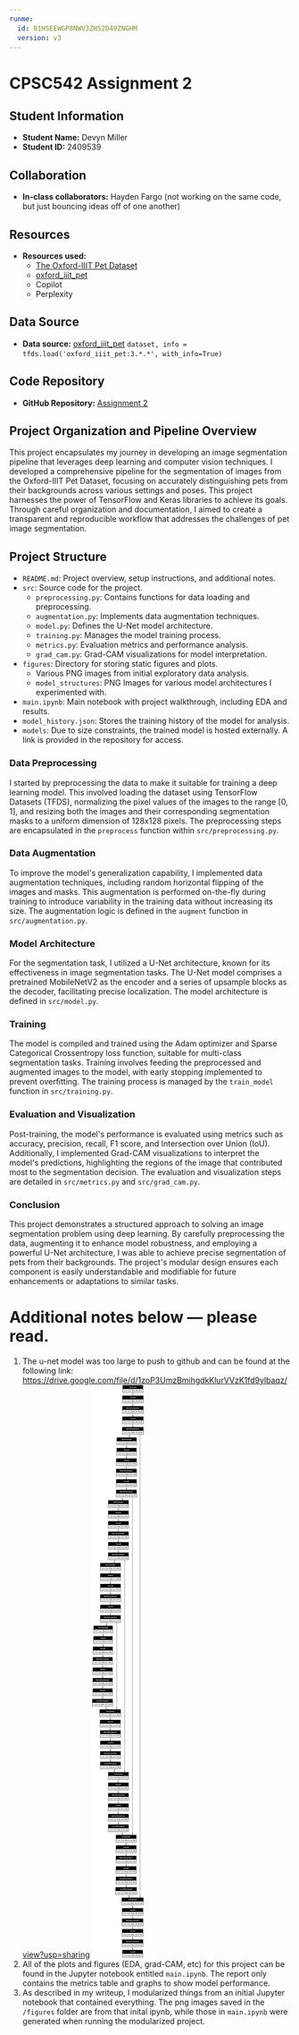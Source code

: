 ```yaml
---
runme:
  id: 01HSEEWGP8NWV3ZH52D49ZNGHM
  version: v3
---
```


# CPSC542 Assignment 2

## Student Information

- **Student Name:** Devyn Miller
- **Student ID:** 2409539

## Collaboration

- **In-class collaborators:** Hayden Fargo (not working on the same code, but just bouncing ideas off of one another)

## Resources

- **Resources used:**
   - [The Oxford-IIIT Pet Dataset](https://www.robots.ox.ac.uk/%7Evgg/data/pets/)
   - [oxford_iiit_pet](https://www.tensorflow.org/datasets/catalog/oxford_iiit_pet)
   - Copilot
   - Perplexity

## Data Source

- __Data source:__ [oxford_iiit_pet](https://www.tensorflow.org/datasets/catalog/oxford_iiit_pet) `dataset, info = tfds.load('oxford_iiit_pet:3.*.*', with_info=True)`

## Code Repository

- **GitHub Repository:** [Assignment 2](https://github.com/devyn-miller/the-final-assignment2-cpsc542.git)

## **Project Organization and Pipeline Overview**

This project encapsulates my journey in developing an image segmentation pipeline that leverages deep learning and computer vision techniques. I developed a comprehensive pipeline for the segmentation of images from the Oxford-IIIT Pet Dataset, focusing on accurately distinguishing pets from their backgrounds across various settings and poses. This project harnesses the power of TensorFlow and Keras libraries to achieve its goals. Through careful organization and documentation, I aimed to create a transparent and reproducible workflow that addresses the challenges of pet image segmentation. 

## Project Structure

- `README.md`: Project overview, setup instructions, and additional notes.
- `src`: Source code for the project.
  - `preprocessing.py`: Contains functions for data loading and preprocessing.
  - `augmentation.py`: Implements data augmentation techniques.
  - `model.py`: Defines the U-Net model architecture.
  - `training.py`: Manages the model training process.
  - `metrics.py`: Evaluation metrics and performance analysis.
  - `grad_cam.py`: Grad-CAM visualizations for model interpretation.
- `figures`: Directory for storing static figures and plots.
  - Various PNG images from initial exploratory data analysis.
  - `model_structures`: PNG Images for various model architectures I experimented with.
- `main.ipynb`: Main notebook with project walkthrough, including EDA and results.
- `model_history.json`: Stores the training history of the model for analysis.
- `models`: Due to size constraints, the trained model is hosted externally. A link is provided in the repository for access.




### Data Preprocessing

I started by preprocessing the data to make it suitable for training a deep learning model. This involved loading the dataset using TensorFlow Datasets (TFDS), normalizing the pixel values of the images to the range [0, 1], and resizing both the images and their corresponding segmentation masks to a uniform dimension of 128x128 pixels. The preprocessing steps are encapsulated in the `preprocess` function within `src/preprocessing.py`.


### Data Augmentation

To improve the model's generalization capability, I implemented data augmentation techniques, including random horizontal flipping of the images and masks. This augmentation is performed on-the-fly during training to introduce variability in the training data without increasing its size. The augmentation logic is defined in the `augment` function in `src/augmentation.py`.


### Model Architecture

For the segmentation task, I utilized a U-Net architecture, known for its effectiveness in image segmentation tasks. The U-Net model comprises a pretrained MobileNetV2 as the encoder and a series of upsample blocks as the decoder, facilitating precise localization. The model architecture is defined in `src/model.py`.


### Training

The model is compiled and trained using the Adam optimizer and Sparse Categorical Crossentropy loss function, suitable for multi-class segmentation tasks. Training involves feeding the preprocessed and augmented images to the model, with early stopping implemented to prevent overfitting. The training process is managed by the `train_model` function in `src/training.py`.


### Evaluation and Visualization

Post-training, the model's performance is evaluated using metrics such as accuracy, precision, recall, F1 score, and Intersection over Union (IoU). Additionally, I implemented Grad-CAM visualizations to interpret the model's predictions, highlighting the regions of the image that contributed most to the segmentation decision. The evaluation and visualization steps are detailed in `src/metrics.py` and `src/grad_cam.py`.


### Conclusion

This project demonstrates a structured approach to solving an image segmentation problem using deep learning. By carefully preprocessing the data, augmenting it to enhance model robustness, and employing a powerful U-Net architecture, I was able to achieve precise segmentation of pets from their backgrounds. The project's modular design ensures each component is easily understandable and modifiable for future enhancements or adaptations to similar tasks.

# Additional notes below — please read.

1. The u-net model was too large to push to github and can be found at the following link: https://drive.google.com/file/d/1zoP3UmzBmihgdkKlurVVzK1fd9ylbaqz/view?usp=sharing
   ![Alt text](model.png?raw=true)
2. All of the plots and figures (EDA, grad-CAM, etc) for this project can be found in the Jupyter notebook entitled `main.ipynb`. The report only contains the metrics table and graphs to show model performance.
3. As described in my writeup, I modularized things from an initial Jupyter notebook that contained everything. The png images saved in the `/figures` folder are from that inital ipynb, while those in `main.ipynb` were generated when running the modularized project.
